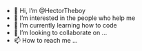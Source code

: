 - 👋 Hi, I’m @HectorTheboy
- 👀 I’m interested in the people who help me
- 🌱 I’m currently learning how to code
- 💞️ I’m looking to collaborate on ...
- 📫 How to reach me ...

<!---
HectorTheboy/HectorTheboy is a ✨ special ✨ repository because its `README.md` (this file) appears on your GitHub profile.
You can click the Preview link to take a look at your changes.
--->
